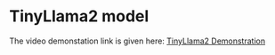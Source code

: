 # TinyLlama2 model

The video demonstation link is given here: [TinyLlama2 Demonstration](https://drive.google.com/file/d/13wR2_bZWWprDUIaFo6sfaqR-eFkbhkRD/view?usp=sharing)